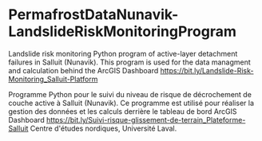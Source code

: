 # PermafrostDataNunavik-LandslideRiskMonitoringProgram
Landslide risk monitoring Python program of active-layer detachment failures in Salluit (Nunavik). This program is used for the data managment and calculation behind the ArcGIS Dashboard https://bit.ly/Landslide-Risk-Monitoring_Salluit-Platform

Programme Python pour le suivi du niveau de risque de décrochement de couche active à Salluit (Nunavik). 
Ce programme est utilisé pour réaliser la gestion des données et les calculs derrière le tableau de bord ArcGIS Dashboard https://bit.ly/Suivi-risque-glissement-de-terrain_Plateforme-Salluit
Centre d'études nordiques, Université Laval. 
